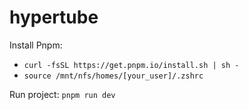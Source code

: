 # hypertube

Install Pnpm:

-   `curl -fsSL https://get.pnpm.io/install.sh | sh -`
-   `source /mnt/nfs/homes/[your_user]/.zshrc`

Run project:
`pnpm run dev`
